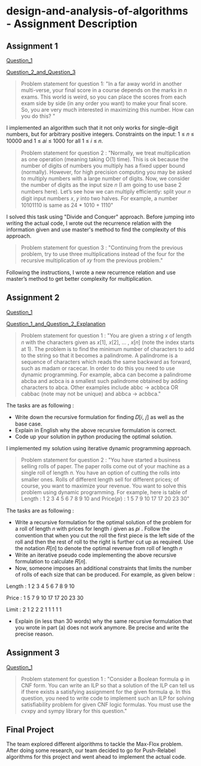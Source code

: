 # design-and-analysis-of-algorithms - Assignment Description

## Assignment 1
[Question_1](https://github.com/cskang0121/design-and-analysis-of-algorithms/tree/main/assignment_1/q1)

[Question_2_and_Question_3](https://github.com/cskang0121/design-and-analysis-of-algorithms/tree/main/assignment_1/q2q3)

> Problem statement for question 1: "In a far away world in another multi-verse, your final score in a course depends on the marks in 𝑛 exams. This world is weird, so you can place the scores from each exam side by side (in any order you want) to make your final score. So, you are very much interested in maximizing this number. How can you do this? "

I implemented an algorithm such that it not only works for single-digit numbers, but for arbitrary positive integers. Constraints on the input: 1 ≤ 𝑛 ≤ 10000 and 1 ≤ 𝑎𝑖 ≤ 1000 for all 1 ≤ 𝑖 ≤ 𝑛.

> Problem statement for question 2 : "Normally, we treat multiplication as one operation (meaning taking O(1) time). This is ok because the number of digits of numbers you multiply has a fixed upper bound (normally). However, for high precision computing you may be asked to multiply numbers with a large number of digits. Now, we consider the number of digits as the input size 𝑛 (I am going to use base 2 numbers here). Let’s see how we can multiply efficiently: split your 𝑛 digit input numbers 𝑥, 𝑦 into two halves. For example, a number 10101110 is same as 24 * 1010 + 1110"

I solved this task using "Divide and Conquer" approach. Before jumping into writing the actual code, I wrote out the recurrence relation with the information given and use master's method to find the complexity of this approach.

> Problem statement for question 3 : "Continuing from the previous problem, try to use three multiplications instead of the four for the recursive multiplication of 𝑥𝑦 from the previous problem."

Following the instructions, I wrote a new recurrence relation and use master’s method to get better complexity for multiplication.

## Assignment 2
[Question_1](https://github.com/cskang0121/design-and-analysis-of-algorithms/blob/main/assignment_2/q1.py)

[Question_1_and_Question_2_Explanation](https://github.com/cskang0121/design-and-analysis-of-algorithms/blob/main/assignment_2/KANG%20CHIN%20SHEN_Assignment%202%20CS202%20q1q2.pdf)

> Problem statement for question 1 : "You are given a string 𝑥 of length 𝑛 with the characters given as 𝑥[1], 𝑥[2], ... , 𝑥[𝑛] (note the index starts at 1). The problem is to find the minimum number of characters to add to the string so that it becomes a palindrome. A palindrome is a sequence of characters which reads the same backward as forward, such as madam or racecar. In order to do this you need to use dynamic programming. For example, abca can become a palindrome abcba and acbca is a smallest such palindrome obtained by adding characters to abca. Other examples include abbc -> acbbca OR cabbac (note may not be unique) and abbca -> acbbca."

The tasks are as following : 
  - Write down the recursive formulation for finding 𝐷[𝑖, 𝑗] as well as the base case.
  - Explain in English why the above recursive formulation is correct.
  - Code up your solution in python producing the optimal solution.

I implemented my solution using iterative dynamic programming approach.

> Problem statement for question 2 : "You have started a business selling rolls of paper. The paper rolls come out of your machine as a single roll of length 𝑛. You have an option of cutting the rolls into smaller ones. Rolls of different length sell for different prices; of course, you want to maximize your revenue. You want to solve this problem using dynamic programming. For example, here is table of Length : 1 2 3 4 5 6 7 8 9 10 and Price(𝑝𝑖) : 1 5 7 9 10 17 17 20 23 30"

The tasks are as following :
  - Write a recursive formulation for the optimal solution of the problem for a roll of length 𝑛 with prices for length 𝑖 given as 𝑝𝑖 . Follow the convention that when you cut the roll the first piece is the left side of the roll and then the rest of roll to the right is further cut up as required. Use the notation 𝑅[𝑛] to denote the optimal revenue from roll of length 𝑛
  - Write an iterative pseudo code implementing the above recursive formulation to calculate 𝑅[𝑛].
  - Now, someone imposes an additional constraints that limits the number of rolls of each size that can be produced. For example, as given below :

Length : 1 2 3 4 5 6 7 8 9 10 

Price  : 1 5 7 9 10 17 17 20 23 30 

Limit  : 2 1 2 2 2 1 1 1 1 1
  
- Explain (in less than 30 words) why the same recursive formulation that you wrote in part (a) does not work anymore. Be precise and write the precise reason.

## Assignment 3
[Question_1](https://github.com/cskang0121/design-and-analysis-of-algorithms/tree/main/assignment_3/q1)

> Problem statement for question 1 : "Consider a Boolean formula φ in CNF form. You can write an ILP so that a solution of the ILP can tell us if there exists a satisfying assignment for the given formula φ. In this question, you need to write code to implement such an ILP for solving satisfiability problem for given CNF logic formulas. You must use the cvxpy and sympy library for this question."

## Final Project

The team explored different algorithms to tackle the Max-Flox problem. After doing some research, our team decided to go for Push-Relabel algorithms for this project and went ahead to implement the actual code.
